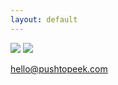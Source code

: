 ```yaml
---
layout: default
---
```


<img src="https://avatars1.githubusercontent.com/u/12124806?v=3&s=200"/>

<img src="http://yuml.me/diagram/scruffy/class/[Alice]-%3E[PushToPeek%7Bbg:green%7D],[PushToPeek]-%3E[Bobby]"/>

hello@pushtopeek.com
